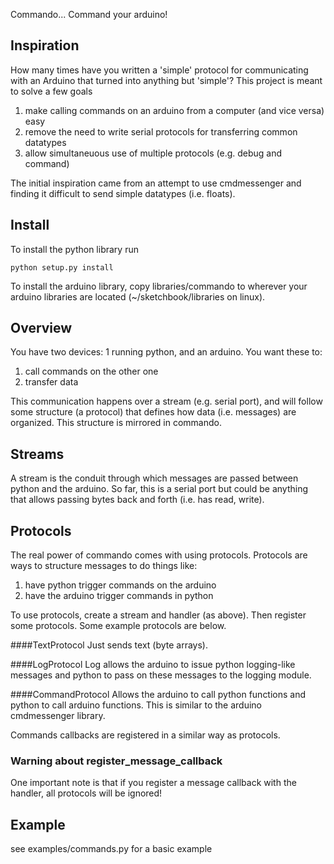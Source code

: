 Commando... Command your arduino!

## Inspiration

How many times have you written a 'simple' protocol for communicating with
an Arduino that turned into anything but 'simple'? This project is meant to
solve a few goals

1. make calling commands on an arduino from a computer (and vice versa) easy
2. remove the need to write serial protocols for transferring common datatypes
3. allow simultaneuous use of multiple protocols (e.g. debug and command)

The initial inspiration came from an attempt to use cmdmessenger and finding
it difficult to send simple datatypes (i.e. floats).


## Install

To install the python library run

```
python setup.py install
```

To install the arduino library, copy libraries/commando to wherever your
arduino libraries are located (~/sketchbook/libraries on linux).

## Overview

You have two devices: 1 running python, and an arduino. You want these to:

1. call commands on the other one
2. transfer data

This communication happens over a stream (e.g. serial port), and will follow
some structure (a protocol) that defines how data (i.e. messages) are
organized. This structure is mirrored in commando.

## Streams

A stream is the conduit through which messages are passed between python and
the arduino. So far, this is a serial port but could be anything that allows
passing bytes back and forth (i.e. has read, write).

## Protocols

The real power of commando comes with using protocols. Protocols are ways to
structure messages to do things like:

1. have python trigger commands on the arduino
2. have the arduino trigger commands in python

To use protocols, create a stream and handler (as above). Then register some
protocols. Some example protocols are below.

####TextProtocol
Just sends text (byte arrays).

####LogProtocol
Log allows the arduino to issue python logging-like messages and python
to pass on these messages to the logging module.

####CommandProtocol
Allows the arduino to call python functions and python to call arduino
functions. This is similar to the arduino cmdmessenger library.

Commands callbacks are registered in a similar way as protocols.

### Warning about register\_message\_callback

One important note is that if you register a message callback with the handler,
all protocols will be ignored!

## Example

see examples/commands.py for a basic example

